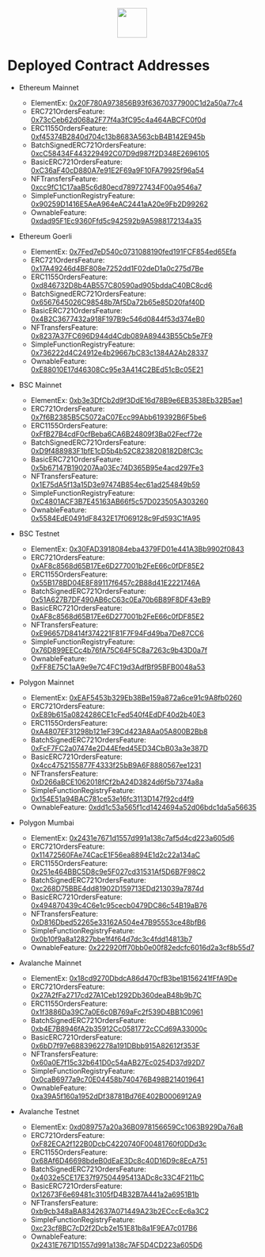 <p align="center">
  <img src="https://www.element.market/build/logo-header-268a92cd.svg" height="60"/>
</p>

# Deployed Contract Addresses

- Ethereum Mainnet
    - ElementEx: [0x20F780A973856B93f63670377900C1d2a50a77c4](#https://etherscan.io/address/0x20F780A973856B93f63670377900C1d2a50a77c4)
    - ERC721OrdersFeature: [0x73cCeb62d068a2F77f4a3fC95c4a464ABCFC0f0d](#https://etherscan.io/address/0x73cCeb62d068a2F77f4a3fC95c4a464ABCFC0f0d)
    - ERC1155OrdersFeature: [0xf45374B2840d704c13b8683A563cbB4B142E945b](#https://etherscan.io/address/0xf45374B2840d704c13b8683A563cbB4B142E945b)
    - BatchSignedERC721OrdersFeature: [0xcC58434F443229492C07D9d987f2D348E2696105](#https://etherscan.io/address/0xcC58434F443229492C07D9d987f2D348E2696105)
    - BasicERC721OrdersFeature: [0xC36aF40cD880A7e91E2F69a9F10FA79925f96a54](#https://etherscan.io/address/0xC36aF40cD880A7e91E2F69a9F10FA79925f96a54)
    - NFTransfersFeature: [0xcc9fC1C17aaB5c6d80ecd789727434F00a9546a7](#https://etherscan.io/address/0xcc9fC1C17aaB5c6d80ecd789727434F00a9546a7)
    - SimpleFunctionRegistryFeature: [0x90259D1416E5AeA964eAC2441aA20e9Fb2D99262](#https://etherscan.io/address/0x90259D1416E5AeA964eAC2441aA20e9Fb2D99262)
    - OwnableFeature: [0xdad95F1Ec9360Ffd5c942592b9A5988172134a35](#https://etherscan.io/address/0xdad95F1Ec9360Ffd5c942592b9A5988172134a35)

- Ethereum Goerli
    - ElementEx: [0x7Fed7eD540c0731088190fed191FCF854ed65Efa](#https://goerli.etherscan.io/address/0x7fed7ed540c0731088190fed191fcf854ed65efa)
    - ERC721OrdersFeature: [0x17A49246d4BF808e7252dd1F02deD1a0c275d7Be](#https://goerli.etherscan.io/address/0x17A49246d4BF808e7252dd1F02deD1a0c275d7Be)
    - ERC1155OrdersFeature: [0xd846732D8b4AB557C80590ad905bddaC40BC8cd6](#https://goerli.etherscan.io/address/0xd846732D8b4AB557C80590ad905bddaC40BC8cd6)
    - BatchSignedERC721OrdersFeature: [0x6567645026C98548b7Af5Da72b65e85D20faf40D](#https://goerli.etherscan.io/address/0x6567645026C98548b7Af5Da72b65e85D20faf40D)
    - BasicERC721OrdersFeature: [0x4B2C3677432a918F197B9c546d0844f53d374eB0](#https://goerli.etherscan.io/address/0x4B2C3677432a918F197B9c546d0844f53d374eB0)
    - NFTransfersFeature: [0x8237A37FC696D944d4Cdb089A89443B55Cb5e7F9](#https://goerli.etherscan.io/address/0x8237A37FC696D944d4Cdb089A89443B55Cb5e7F9)
    - SimpleFunctionRegistryFeature: [0x736222d4C24912e4b29667bC83c1384A2Ab28337](#https://goerli.etherscan.io/address/0x736222d4C24912e4b29667bC83c1384A2Ab28337)
    - OwnableFeature: [0xE88010E17d46308Cc95e3A414C2BEd51cBc05E21](#https://goerli.etherscan.io/address/0xE88010E17d46308Cc95e3A414C2BEd51cBc05E21)
    
- BSC Mainnet
    - ElementEx: [0xb3e3DfCb2d9f3DdE16d78B9e6EB3538Eb32B5ae1](#https://bscscan.com/address/0xb3e3DfCb2d9f3DdE16d78B9e6EB3538Eb32B5ae1)
    - ERC721OrdersFeature: [0x7f6B2385B5C5072aC07Ecc99Abb619392B6F5be6](#https://bscscan.com/address/0x7f6B2385B5C5072aC07Ecc99Abb619392B6F5be6)
    - ERC1155OrdersFeature: [0xFfB27B4cdF0cfBeba6CA6B24809f3Ba02Fecf72e](#https://bscscan.com/address/0xFfB27B4cdF0cfBeba6CA6B24809f3Ba02Fecf72e)
    - BatchSignedERC721OrdersFeature: [0xD9f488983F1bfE1cD5b4b52C8238208182D8fC3c](#https://bscscan.com/address/0xD9f488983F1bfE1cD5b4b52C8238208182D8fC3c)
    - BasicERC721OrdersFeature: [0x5b67147B190207Aa03Ec74D365B95e4acd297Fe3](#https://bscscan.com/address/0x5b67147B190207Aa03Ec74D365B95e4acd297Fe3)
    - NFTransfersFeature: [0x1E75dA5f13a15D3e97474B854ec61ad254849b59](#https://bscscan.com/address/0x1E75dA5f13a15D3e97474B854ec61ad254849b59)
    - SimpleFunctionRegistryFeature: [0xC4801ACF3B7E45163AB66f5c57D023505A303260](#https://bscscan.com/address/0xC4801ACF3B7E45163AB66f5c57D023505A303260)
    - OwnableFeature: [0x5584EdE0491dF8432E17f069128c9Fd593C1fA95](#https://bscscan.com/address/0x5584EdE0491dF8432E17f069128c9Fd593C1fA95)

- BSC Testnet
    - ElementEx: [0x30FAD3918084eba4379FD01e441A3Bb9902f0843](#https://testnet.bscscan.com/address/0x30FAD3918084eba4379FD01e441A3Bb9902f0843)
    - ERC721OrdersFeature: [0xAF8c8568d65B17Ee6D277001b2FeE66c0fDF85E2](#https://testnet.bscscan.com/address/0xAF8c8568d65B17Ee6D277001b2FeE66c0fDF85E2)
    - ERC1155OrdersFeature: [0x55B178BD04E8F89117f6457c2B88d41E2221746A](#https://testnet.bscscan.com/address/0x55B178BD04E8F89117f6457c2B88d41E2221746A)
    - BatchSignedERC721OrdersFeature: [0x51A627B7DF490AB6cC63c0Ea70b6B89F8DF43eB9](#https://testnet.bscscan.com/address/0x51A627B7DF490AB6cC63c0Ea70b6B89F8DF43eB9)
    - BasicERC721OrdersFeature: [0xAF8c8568d65B17Ee6D277001b2FeE66c0fDF85E2](#https://testnet.bscscan.com/address/0xAF8c8568d65B17Ee6D277001b2FeE66c0fDF85E2)
    - NFTransfersFeature: [0xE96657D8414f374221F81F7F94Fd49ba7De87CC6](#https://testnet.bscscan.com/address/0xE96657D8414f374221F81F7F94Fd49ba7De87CC6)
    - SimpleFunctionRegistryFeature: [0x76D899EECc4b76fA75C64F5C8a7263c9b43D0a7f](#https://testnet.bscscan.com/address/0x76D899EECc4b76fA75C64F5C8a7263c9b43D0a7f)
    - OwnableFeature: [0xFF8E75C1aA9e9e7C4FC19d3AdfBf95BFB0048a53](#https://testnet.bscscan.com/address/0xFF8E75C1aA9e9e7C4FC19d3AdfBf95BFB0048a53)

- Polygon Mainnet
    - ElementEx: [0xEAF5453b329Eb38Be159a872a6ce91c9A8fb0260](#https://polygonscan.com/address/0xEAF5453b329Eb38Be159a872a6ce91c9A8fb0260)
    - ERC721OrdersFeature: [0xE89b615a0824286CE1cFed540f4EdDF40d2b40E3](#https://polygonscan.com/address/0xE89b615a0824286CE1cFed540f4EdDF40d2b40E3)
    - ERC1155OrdersFeature: [0xA4807EF31298b121eF39Cd423A8Aa05A800B2Bb8](#https://polygonscan.com/address/0xA4807EF31298b121eF39Cd423A8Aa05A800B2Bb8)
    - BatchSignedERC721OrdersFeature: [0xFcF7FC2a07474e2D44Efed45ED34CbB03a3e387D](#https://polygonscan.com/address/0xFcF7FC2a07474e2D44Efed45ED34CbB03a3e387D)
    - BasicERC721OrdersFeature: [0x4cc4752155877F4333f25bB9A6F8880567ee1231](#https://polygonscan.com/address/0x4cc4752155877F4333f25bB9A6F8880567ee1231)
    - NFTransfersFeature: [0xD266aBCE1062018fCf2bA24D3824d6f5b7374a8a](#https://polygonscan.com/address/0xD266aBCE1062018fCf2bA24D3824d6f5b7374a8a)
    - SimpleFunctionRegistryFeature: [0x154E51a94BAC781ce53e16fc3113D147f92cd4f9](#https://polygonscan.com/address/0x154E51a94BAC781ce53e16fc3113D147f92cd4f9)
    - OwnableFeature: [0xdd1c53a565f1cd1424694a52d06bdc1da5a56635](#https://polygonscan.com/address/0xdd1c53a565f1cd1424694a52d06bdc1da5a56635)

- Polygon Mumbai
    - ElementEx: [0x2431e7671d1557d991a138c7af5d4cd223a605d6](#https://mumbai.polygonscan.com/address/0x2431e7671d1557d991a138c7af5d4cd223a605d6)
    - ERC721OrdersFeature: [0x11472560FAe74CacE1F56ea8894E1d2c22a134aC](#https://mumbai.polygonscan.com/address/0x11472560FAe74CacE1F56ea8894E1d2c22a134aC)
    - ERC1155OrdersFeature: [0x251e464BBC5D8c9e5F027cd31531Af5D6B7F98C2](#https://mumbai.polygonscan.com/address/0x251e464BBC5D8c9e5F027cd31531Af5D6B7F98C2)
    - BatchSignedERC721OrdersFeature: [0xc268D75BBE4dd81902D159713EDd213039a7874d](#https://mumbai.polygonscan.com/address/0xc268D75BBE4dd81902D159713EDd213039a7874d)
    - BasicERC721OrdersFeature: [0x494870439c4C6e1c95cecb0479DC86c54B19aB76](#https://mumbai.polygonscan.com/address/0x494870439c4C6e1c95cecb0479DC86c54B19aB76)
    - NFTransfersFeature: [0xD816Dbed52265e33162A504e47B95553ce48bfB6](#https://mumbai.polygonscan.com/address/0xD816Dbed52265e33162A504e47B95553ce48bfB6)
    - SimpleFunctionRegistryFeature: [0x0b10f9a8a12827bbe1f4f64d7dc3c4fdd14813b7](#https://mumbai.polygonscan.com/address/0x0b10f9a8a12827bbe1f4f64d7dc3c4fdd14813b7)
    - OwnableFeature: [0x222920ff70bb0e00f82edcfc6016d2a3cf8b55d7](#https://mumbai.polygonscan.com/address/0x222920ff70bb0e00f82edcfc6016d2a3cf8b55d7)

- Avalanche Mainnet
    - ElementEx: [0x18cd9270DbdcA86d470cfB3be1B156241fFfA9De](#https://snowtrace.io/address/0x18cd9270DbdcA86d470cfB3be1B156241fFfA9De)
    - ERC721OrdersFeature: [0x27A2fFa2717cd27A1Ceb1292Db360deaB48b9b7C](#https://snowtrace.io/address/0x27A2fFa2717cd27A1Ceb1292Db360deaB48b9b7C)
    - ERC1155OrdersFeature: [0x1f3886Da39C7a0E6c0B769aFc2f539D4BB1C0961](#https://snowtrace.io/address/0x1f3886Da39C7a0E6c0B769aFc2f539D4BB1C0961)
    - BatchSignedERC721OrdersFeature: [0xb4E7B8946fA2b35912Cc0581772cCCd69A33000c](#https://snowtrace.io/address/0xb4E7B8946fA2b35912Cc0581772cCCd69A33000c)
    - BasicERC721OrdersFeature: [0x6bD7f97e6883962278a191DBbb915A82612f353F](#https://snowtrace.io/address/0x6bD7f97e6883962278a191DBbb915A82612f353F)
    - NFTransfersFeature: [0x60a0E7f15c32b641D0c54aAB27Ec0254D37d92D7](#https://snowtrace.io/address/0x60a0E7f15c32b641D0c54aAB27Ec0254D37d92D7)
    - SimpleFunctionRegistryFeature: [0x0caB6977a9c70E04458b740476B498B214019641](#https://snowtrace.io/address/0x0caB6977a9c70E04458b740476B498B214019641)
    - OwnableFeature: [0xa39A5f160a1952dDf38781Bd76E402B0006912A9](#https://snowtrace.io/address/0xa39A5f160a1952dDf38781Bd76E402B0006912A9)

- Avalanche Testnet
  - ElementEx: [0xd089757a20a36B0978156659Cc1063B929Da76aB](#https://testnet.snowtrace.io/address/0xd089757a20a36B0978156659Cc1063B929Da76aB)
  - ERC721OrdersFeature: [0xF82ECA2f122B0DcbC4220740F00481760f0DDd3c](#https://testnet.snowtrace.io/address/0xF82ECA2f122B0DcbC4220740F00481760f0DDd3c)
  - ERC1155OrdersFeature: [0x68Af6D46698bdeB0dEaE3Dc8c40D16D9c8EcA751](#https://testnet.snowtrace.io/address/0x68Af6D46698bdeB0dEaE3Dc8c40D16D9c8EcA751)
  - BatchSignedERC721OrdersFeature: [0x4032e5CE17E37f97504495413ADc8c33C4F211bC](#https://testnet.snowtrace.io/address/0x4032e5CE17E37f97504495413ADc8c33C4F211bC)
  - BasicERC721OrdersFeature: [0x12673F6e69481c3105fD4B32B7A441a2a6951B1b](#https://testnet.snowtrace.io/address/0x12673F6e69481c3105fD4B32B7A441a2a6951B1b)
  - NFTransfersFeature: [0xb9cb348aBA8342637A071449A23b2ECccEc6a3C2](#https://testnet.snowtrace.io/address/0xb9cb348aBA8342637A071449A23b2ECccEc6a3C2)
  - SimpleFunctionRegistryFeature: [0xc23cf8BC7cD2f2Dcb2e151E81b8a1F9EA7c017B6](#https://testnet.snowtrace.io/address/0xc23cf8BC7cD2f2Dcb2e151E81b8a1F9EA7c017B6)
  - OwnableFeature: [0x2431E7671D1557d991a138c7AF5D4CD223a605D6](#https://testnet.snowtrace.io/address/0x2431E7671D1557d991a138c7AF5D4CD223a605D6)
